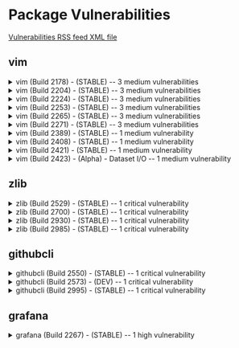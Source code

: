 # Package Vulnerabilities

[Vulnerabilities RSS feed XML file](https://raw.githubusercontent.com/zopencommunity/meta/main/docs/vulnerabilities_rss.xml)

## vim

<details>
<summary>vim (Build 2178) - (STABLE) -- 3 medium vulnerabilities</summary>

- Affected release URL: [vim (Build 2178) - (STABLE)](https://github.com/zopencommunity/vimport/releases/tag/STABLE_vimport_2178)

- **(MEDIUM severity) CVE-2024-41957**: Vim is an open source command line text editor. Vim < v9.1.0647 has double free in src/alloc.c:616. When closing a window, the corresponding tagstack data will be cleared and freed. However a bit later, the quickfix list belonging to that window will also be cleared and if that quickfix list points to the same tagstack data, Vim will try to free it again, resulting in a double-free/use-after-free access exception. Impact is low since the user must intentionally execute vim with several non-default flags,
but it may cause a crash of Vim. The issue has been fixed as of Vim patch v9.1.0647
  - **This vulnerability is resolved in the [latest release](https://github.com/zopencommunity/vimport/releases/tag/STABLE_vimport_3351)**.
- **(MEDIUM severity) CVE-2024-41965**: Vim is an open source command line text editor. double-free in dialog_changed() in Vim < v9.1.0648. When abandoning a buffer, Vim may ask the user what to do with the modified buffer. If the user wants the changed buffer to be saved, Vim may create a new Untitled file, if the buffer did not have a name yet. However, when setting the buffer name to Unnamed, Vim will falsely free a pointer twice, leading to a double-free and possibly later to a heap-use-after-free, which can lead to a crash. The issue has been fixed as of Vim patch v9.1.0648.
  - **This vulnerability is resolved in the [latest release](https://github.com/zopencommunity/vimport/releases/tag/STABLE_vimport_3351)**.
- **(MEDIUM severity) CVE-2024-45306**: Vim is an open source, command line text editor. Patch v9.1.0038 optimized how the cursor position is calculated and removed a loop, that verified that the cursor position always points inside a line and does not become invalid by pointing beyond the end of
a line. Back then we assumed this loop is unnecessary. However, this change made it possible that the cursor position stays invalid and points beyond the end of a line, which would eventually cause a heap-buffer-overflow when trying to access the line pointer at
the specified cursor position. It's not quite clear yet, what can lead to this situation that the cursor points to an invalid position. That's why patch v9.1.0707 does not include a test case. The only observed impact has been a program crash. This issue has been addressed in with the patch v9.1.0707. All users are advised to upgrade.
  - **This vulnerability is resolved in the [latest release](https://github.com/zopencommunity/vimport/releases/tag/STABLE_vimport_3351)**.

</details>

<details>
<summary>vim (Build 2204) - (STABLE) -- 3 medium vulnerabilities</summary>

- Affected release URL: [vim (Build 2204) - (STABLE)](https://github.com/zopencommunity/vimport/releases/tag/STABLE_vimport_2204)

- **(MEDIUM severity) CVE-2024-41957**: Vim is an open source command line text editor. Vim < v9.1.0647 has double free in src/alloc.c:616. When closing a window, the corresponding tagstack data will be cleared and freed. However a bit later, the quickfix list belonging to that window will also be cleared and if that quickfix list points to the same tagstack data, Vim will try to free it again, resulting in a double-free/use-after-free access exception. Impact is low since the user must intentionally execute vim with several non-default flags,
but it may cause a crash of Vim. The issue has been fixed as of Vim patch v9.1.0647
  - **This vulnerability is resolved in the [latest release](https://github.com/zopencommunity/vimport/releases/tag/STABLE_vimport_3351)**.
- **(MEDIUM severity) CVE-2024-41965**: Vim is an open source command line text editor. double-free in dialog_changed() in Vim < v9.1.0648. When abandoning a buffer, Vim may ask the user what to do with the modified buffer. If the user wants the changed buffer to be saved, Vim may create a new Untitled file, if the buffer did not have a name yet. However, when setting the buffer name to Unnamed, Vim will falsely free a pointer twice, leading to a double-free and possibly later to a heap-use-after-free, which can lead to a crash. The issue has been fixed as of Vim patch v9.1.0648.
  - **This vulnerability is resolved in the [latest release](https://github.com/zopencommunity/vimport/releases/tag/STABLE_vimport_3351)**.
- **(MEDIUM severity) CVE-2024-45306**: Vim is an open source, command line text editor. Patch v9.1.0038 optimized how the cursor position is calculated and removed a loop, that verified that the cursor position always points inside a line and does not become invalid by pointing beyond the end of
a line. Back then we assumed this loop is unnecessary. However, this change made it possible that the cursor position stays invalid and points beyond the end of a line, which would eventually cause a heap-buffer-overflow when trying to access the line pointer at
the specified cursor position. It's not quite clear yet, what can lead to this situation that the cursor points to an invalid position. That's why patch v9.1.0707 does not include a test case. The only observed impact has been a program crash. This issue has been addressed in with the patch v9.1.0707. All users are advised to upgrade.
  - **This vulnerability is resolved in the [latest release](https://github.com/zopencommunity/vimport/releases/tag/STABLE_vimport_3351)**.

</details>

<details>
<summary>vim (Build 2224) - (STABLE) -- 3 medium vulnerabilities</summary>

- Affected release URL: [vim (Build 2224) - (STABLE)](https://github.com/zopencommunity/vimport/releases/tag/STABLE_vimport_2224)

- **(MEDIUM severity) CVE-2024-41957**: Vim is an open source command line text editor. Vim < v9.1.0647 has double free in src/alloc.c:616. When closing a window, the corresponding tagstack data will be cleared and freed. However a bit later, the quickfix list belonging to that window will also be cleared and if that quickfix list points to the same tagstack data, Vim will try to free it again, resulting in a double-free/use-after-free access exception. Impact is low since the user must intentionally execute vim with several non-default flags,
but it may cause a crash of Vim. The issue has been fixed as of Vim patch v9.1.0647
  - **This vulnerability is resolved in the [latest release](https://github.com/zopencommunity/vimport/releases/tag/STABLE_vimport_3351)**.
- **(MEDIUM severity) CVE-2024-41965**: Vim is an open source command line text editor. double-free in dialog_changed() in Vim < v9.1.0648. When abandoning a buffer, Vim may ask the user what to do with the modified buffer. If the user wants the changed buffer to be saved, Vim may create a new Untitled file, if the buffer did not have a name yet. However, when setting the buffer name to Unnamed, Vim will falsely free a pointer twice, leading to a double-free and possibly later to a heap-use-after-free, which can lead to a crash. The issue has been fixed as of Vim patch v9.1.0648.
  - **This vulnerability is resolved in the [latest release](https://github.com/zopencommunity/vimport/releases/tag/STABLE_vimport_3351)**.
- **(MEDIUM severity) CVE-2024-45306**: Vim is an open source, command line text editor. Patch v9.1.0038 optimized how the cursor position is calculated and removed a loop, that verified that the cursor position always points inside a line and does not become invalid by pointing beyond the end of
a line. Back then we assumed this loop is unnecessary. However, this change made it possible that the cursor position stays invalid and points beyond the end of a line, which would eventually cause a heap-buffer-overflow when trying to access the line pointer at
the specified cursor position. It's not quite clear yet, what can lead to this situation that the cursor points to an invalid position. That's why patch v9.1.0707 does not include a test case. The only observed impact has been a program crash. This issue has been addressed in with the patch v9.1.0707. All users are advised to upgrade.
  - **This vulnerability is resolved in the [latest release](https://github.com/zopencommunity/vimport/releases/tag/STABLE_vimport_3351)**.

</details>

<details>
<summary>vim (Build 2253) - (STABLE) -- 3 medium vulnerabilities</summary>

- Affected release URL: [vim (Build 2253) - (STABLE)](https://github.com/zopencommunity/vimport/releases/tag/STABLE_vimport_2253)

- **(MEDIUM severity) CVE-2024-41957**: Vim is an open source command line text editor. Vim < v9.1.0647 has double free in src/alloc.c:616. When closing a window, the corresponding tagstack data will be cleared and freed. However a bit later, the quickfix list belonging to that window will also be cleared and if that quickfix list points to the same tagstack data, Vim will try to free it again, resulting in a double-free/use-after-free access exception. Impact is low since the user must intentionally execute vim with several non-default flags,
but it may cause a crash of Vim. The issue has been fixed as of Vim patch v9.1.0647
  - **This vulnerability is resolved in the [latest release](https://github.com/zopencommunity/vimport/releases/tag/STABLE_vimport_3351)**.
- **(MEDIUM severity) CVE-2024-41965**: Vim is an open source command line text editor. double-free in dialog_changed() in Vim < v9.1.0648. When abandoning a buffer, Vim may ask the user what to do with the modified buffer. If the user wants the changed buffer to be saved, Vim may create a new Untitled file, if the buffer did not have a name yet. However, when setting the buffer name to Unnamed, Vim will falsely free a pointer twice, leading to a double-free and possibly later to a heap-use-after-free, which can lead to a crash. The issue has been fixed as of Vim patch v9.1.0648.
  - **This vulnerability is resolved in the [latest release](https://github.com/zopencommunity/vimport/releases/tag/STABLE_vimport_3351)**.
- **(MEDIUM severity) CVE-2024-45306**: Vim is an open source, command line text editor. Patch v9.1.0038 optimized how the cursor position is calculated and removed a loop, that verified that the cursor position always points inside a line and does not become invalid by pointing beyond the end of
a line. Back then we assumed this loop is unnecessary. However, this change made it possible that the cursor position stays invalid and points beyond the end of a line, which would eventually cause a heap-buffer-overflow when trying to access the line pointer at
the specified cursor position. It's not quite clear yet, what can lead to this situation that the cursor points to an invalid position. That's why patch v9.1.0707 does not include a test case. The only observed impact has been a program crash. This issue has been addressed in with the patch v9.1.0707. All users are advised to upgrade.
  - **This vulnerability is resolved in the [latest release](https://github.com/zopencommunity/vimport/releases/tag/STABLE_vimport_3351)**.

</details>

<details>
<summary>vim (Build 2265) - (STABLE) -- 3 medium vulnerabilities</summary>

- Affected release URL: [vim (Build 2265) - (STABLE)](https://github.com/zopencommunity/vimport/releases/tag/STABLE_vimport_2265)

- **(MEDIUM severity) CVE-2024-41957**: Vim is an open source command line text editor. Vim < v9.1.0647 has double free in src/alloc.c:616. When closing a window, the corresponding tagstack data will be cleared and freed. However a bit later, the quickfix list belonging to that window will also be cleared and if that quickfix list points to the same tagstack data, Vim will try to free it again, resulting in a double-free/use-after-free access exception. Impact is low since the user must intentionally execute vim with several non-default flags,
but it may cause a crash of Vim. The issue has been fixed as of Vim patch v9.1.0647
  - **This vulnerability is resolved in the [latest release](https://github.com/zopencommunity/vimport/releases/tag/STABLE_vimport_3351)**.
- **(MEDIUM severity) CVE-2024-41965**: Vim is an open source command line text editor. double-free in dialog_changed() in Vim < v9.1.0648. When abandoning a buffer, Vim may ask the user what to do with the modified buffer. If the user wants the changed buffer to be saved, Vim may create a new Untitled file, if the buffer did not have a name yet. However, when setting the buffer name to Unnamed, Vim will falsely free a pointer twice, leading to a double-free and possibly later to a heap-use-after-free, which can lead to a crash. The issue has been fixed as of Vim patch v9.1.0648.
  - **This vulnerability is resolved in the [latest release](https://github.com/zopencommunity/vimport/releases/tag/STABLE_vimport_3351)**.
- **(MEDIUM severity) CVE-2024-45306**: Vim is an open source, command line text editor. Patch v9.1.0038 optimized how the cursor position is calculated and removed a loop, that verified that the cursor position always points inside a line and does not become invalid by pointing beyond the end of
a line. Back then we assumed this loop is unnecessary. However, this change made it possible that the cursor position stays invalid and points beyond the end of a line, which would eventually cause a heap-buffer-overflow when trying to access the line pointer at
the specified cursor position. It's not quite clear yet, what can lead to this situation that the cursor points to an invalid position. That's why patch v9.1.0707 does not include a test case. The only observed impact has been a program crash. This issue has been addressed in with the patch v9.1.0707. All users are advised to upgrade.
  - **This vulnerability is resolved in the [latest release](https://github.com/zopencommunity/vimport/releases/tag/STABLE_vimport_3351)**.

</details>

<details>
<summary>vim (Build 2271) - (STABLE) -- 3 medium vulnerabilities</summary>

- Affected release URL: [vim (Build 2271) - (STABLE)](https://github.com/zopencommunity/vimport/releases/tag/STABLE_vimport_2271)

- **(MEDIUM severity) CVE-2024-41957**: Vim is an open source command line text editor. Vim < v9.1.0647 has double free in src/alloc.c:616. When closing a window, the corresponding tagstack data will be cleared and freed. However a bit later, the quickfix list belonging to that window will also be cleared and if that quickfix list points to the same tagstack data, Vim will try to free it again, resulting in a double-free/use-after-free access exception. Impact is low since the user must intentionally execute vim with several non-default flags,
but it may cause a crash of Vim. The issue has been fixed as of Vim patch v9.1.0647
  - **This vulnerability is resolved in the [latest release](https://github.com/zopencommunity/vimport/releases/tag/STABLE_vimport_3351)**.
- **(MEDIUM severity) CVE-2024-41965**: Vim is an open source command line text editor. double-free in dialog_changed() in Vim < v9.1.0648. When abandoning a buffer, Vim may ask the user what to do with the modified buffer. If the user wants the changed buffer to be saved, Vim may create a new Untitled file, if the buffer did not have a name yet. However, when setting the buffer name to Unnamed, Vim will falsely free a pointer twice, leading to a double-free and possibly later to a heap-use-after-free, which can lead to a crash. The issue has been fixed as of Vim patch v9.1.0648.
  - **This vulnerability is resolved in the [latest release](https://github.com/zopencommunity/vimport/releases/tag/STABLE_vimport_3351)**.
- **(MEDIUM severity) CVE-2024-45306**: Vim is an open source, command line text editor. Patch v9.1.0038 optimized how the cursor position is calculated and removed a loop, that verified that the cursor position always points inside a line and does not become invalid by pointing beyond the end of
a line. Back then we assumed this loop is unnecessary. However, this change made it possible that the cursor position stays invalid and points beyond the end of a line, which would eventually cause a heap-buffer-overflow when trying to access the line pointer at
the specified cursor position. It's not quite clear yet, what can lead to this situation that the cursor points to an invalid position. That's why patch v9.1.0707 does not include a test case. The only observed impact has been a program crash. This issue has been addressed in with the patch v9.1.0707. All users are advised to upgrade.
  - **This vulnerability is resolved in the [latest release](https://github.com/zopencommunity/vimport/releases/tag/STABLE_vimport_3351)**.

</details>

<details>
<summary>vim (Build 2389) - (STABLE) -- 1 medium vulnerability</summary>

- Affected release URL: [vim (Build 2389) - (STABLE)](https://github.com/zopencommunity/vimport/releases/tag/STABLE_vimport_2389)

- **(MEDIUM severity) CVE-2024-45306**: Vim is an open source, command line text editor. Patch v9.1.0038 optimized how the cursor position is calculated and removed a loop, that verified that the cursor position always points inside a line and does not become invalid by pointing beyond the end of
a line. Back then we assumed this loop is unnecessary. However, this change made it possible that the cursor position stays invalid and points beyond the end of a line, which would eventually cause a heap-buffer-overflow when trying to access the line pointer at
the specified cursor position. It's not quite clear yet, what can lead to this situation that the cursor points to an invalid position. That's why patch v9.1.0707 does not include a test case. The only observed impact has been a program crash. This issue has been addressed in with the patch v9.1.0707. All users are advised to upgrade.
  - **This vulnerability is resolved in the [latest release](https://github.com/zopencommunity/vimport/releases/tag/STABLE_vimport_3351)**.

</details>

<details>
<summary>vim (Build 2408) - (STABLE) -- 1 medium vulnerability</summary>

- Affected release URL: [vim (Build 2408) - (STABLE)](https://github.com/zopencommunity/vimport/releases/tag/STABLE_vimport_2408)

- **(MEDIUM severity) CVE-2024-45306**: Vim is an open source, command line text editor. Patch v9.1.0038 optimized how the cursor position is calculated and removed a loop, that verified that the cursor position always points inside a line and does not become invalid by pointing beyond the end of
a line. Back then we assumed this loop is unnecessary. However, this change made it possible that the cursor position stays invalid and points beyond the end of a line, which would eventually cause a heap-buffer-overflow when trying to access the line pointer at
the specified cursor position. It's not quite clear yet, what can lead to this situation that the cursor points to an invalid position. That's why patch v9.1.0707 does not include a test case. The only observed impact has been a program crash. This issue has been addressed in with the patch v9.1.0707. All users are advised to upgrade.
  - **This vulnerability is resolved in the [latest release](https://github.com/zopencommunity/vimport/releases/tag/STABLE_vimport_3351)**.

</details>

<details>
<summary>vim (Build 2421) - (STABLE) -- 1 medium vulnerability</summary>

- Affected release URL: [vim (Build 2421) - (STABLE)](https://github.com/zopencommunity/vimport/releases/tag/STABLE_vimport_2421)

- **(MEDIUM severity) CVE-2024-45306**: Vim is an open source, command line text editor. Patch v9.1.0038 optimized how the cursor position is calculated and removed a loop, that verified that the cursor position always points inside a line and does not become invalid by pointing beyond the end of
a line. Back then we assumed this loop is unnecessary. However, this change made it possible that the cursor position stays invalid and points beyond the end of a line, which would eventually cause a heap-buffer-overflow when trying to access the line pointer at
the specified cursor position. It's not quite clear yet, what can lead to this situation that the cursor points to an invalid position. That's why patch v9.1.0707 does not include a test case. The only observed impact has been a program crash. This issue has been addressed in with the patch v9.1.0707. All users are advised to upgrade.
  - **This vulnerability is resolved in the [latest release](https://github.com/zopencommunity/vimport/releases/tag/STABLE_vimport_3351)**.

</details>

<details>
<summary>vim (Build 2423) - (Alpha) - Dataset I/O -- 1 medium vulnerability</summary>

- Affected release URL: [vim (Build 2423) - (Alpha) - Dataset I/O](https://github.com/zopencommunity/vimport/releases/tag/datasetio)

- **(MEDIUM severity) CVE-2024-45306**: Vim is an open source, command line text editor. Patch v9.1.0038 optimized how the cursor position is calculated and removed a loop, that verified that the cursor position always points inside a line and does not become invalid by pointing beyond the end of
a line. Back then we assumed this loop is unnecessary. However, this change made it possible that the cursor position stays invalid and points beyond the end of a line, which would eventually cause a heap-buffer-overflow when trying to access the line pointer at
the specified cursor position. It's not quite clear yet, what can lead to this situation that the cursor points to an invalid position. That's why patch v9.1.0707 does not include a test case. The only observed impact has been a program crash. This issue has been addressed in with the patch v9.1.0707. All users are advised to upgrade.
  - **This vulnerability is resolved in the [latest release](https://github.com/zopencommunity/vimport/releases/tag/STABLE_vimport_3351)**.

</details>

## zlib

<details>
<summary>zlib (Build 2529) - (STABLE) -- 1 critical vulnerability</summary>

- Affected release URL: [zlib (Build 2529) - (STABLE)](https://github.com/zopencommunity/zlibport/releases/tag/STABLE_zlibport_2529)

- **(CRITICAL severity) CVE-2023-45853**: MiniZip in zlib through 1.3 has an integer overflow and resultant heap-based buffer overflow in zipOpenNewFileInZip4_64 via a long filename, comment, or extra field. NOTE: MiniZip is not a supported part of the zlib product. NOTE: pyminizip through 0.2.6 is also vulnerable because it bundles an affected zlib version, and exposes the applicable MiniZip code through its compress API.
  - **This vulnerability is resolved in the [latest release](https://github.com/zopencommunity/zlibport/releases/tag/STABLE_zlibport_3071)**.

</details>

<details>
<summary>zlib (Build 2700) - (STABLE) -- 1 critical vulnerability</summary>

- Affected release URL: [zlib (Build 2700) - (STABLE)](https://github.com/zopencommunity/zlibport/releases/tag/STABLE_zlibport_2700)

- **(CRITICAL severity) CVE-2023-45853**: MiniZip in zlib through 1.3 has an integer overflow and resultant heap-based buffer overflow in zipOpenNewFileInZip4_64 via a long filename, comment, or extra field. NOTE: MiniZip is not a supported part of the zlib product. NOTE: pyminizip through 0.2.6 is also vulnerable because it bundles an affected zlib version, and exposes the applicable MiniZip code through its compress API.
  - **This vulnerability is resolved in the [latest release](https://github.com/zopencommunity/zlibport/releases/tag/STABLE_zlibport_3071)**.

</details>

<details>
<summary>zlib (Build 2930) - (STABLE) -- 1 critical vulnerability</summary>

- Affected release URL: [zlib (Build 2930) - (STABLE)](https://github.com/zopencommunity/zlibport/releases/tag/STABLE_zlibport_2930)

- **(CRITICAL severity) CVE-2023-45853**: MiniZip in zlib through 1.3 has an integer overflow and resultant heap-based buffer overflow in zipOpenNewFileInZip4_64 via a long filename, comment, or extra field. NOTE: MiniZip is not a supported part of the zlib product. NOTE: pyminizip through 0.2.6 is also vulnerable because it bundles an affected zlib version, and exposes the applicable MiniZip code through its compress API.
  - **This vulnerability is resolved in the [latest release](https://github.com/zopencommunity/zlibport/releases/tag/STABLE_zlibport_3071)**.

</details>

<details>
<summary>zlib (Build 2985) - (STABLE) -- 1 critical vulnerability</summary>

- Affected release URL: [zlib (Build 2985) - (STABLE)](https://github.com/zopencommunity/zlibport/releases/tag/STABLE_zlibport_2985)

- **(CRITICAL severity) CVE-2023-45853**: MiniZip in zlib through 1.3 has an integer overflow and resultant heap-based buffer overflow in zipOpenNewFileInZip4_64 via a long filename, comment, or extra field. NOTE: MiniZip is not a supported part of the zlib product. NOTE: pyminizip through 0.2.6 is also vulnerable because it bundles an affected zlib version, and exposes the applicable MiniZip code through its compress API.
  - **This vulnerability is resolved in the [latest release](https://github.com/zopencommunity/zlibport/releases/tag/STABLE_zlibport_3071)**.

</details>

## githubcli

<details>
<summary>githubcli (Build 2550) - (STABLE) -- 1 critical vulnerability</summary>

- Affected release URL: [githubcli (Build 2550) - (STABLE)](https://github.com/zopencommunity/githubcliport/releases/tag/STABLE_githubcliport_2550)

- **(CRITICAL severity) CVE-2024-52308**: The GitHub CLI version 2.6.1 and earlier are vulnerable to remote code execution through a malicious codespace SSH server when using `gh codespace ssh` or `gh codespace logs` commands. This has been patched in the cli v2.62.0.

Developers connect to remote codespaces through an SSH server running within the devcontainer, which is generally provided through the [default devcontainer image]( https://docs.github.com/en/codespaces/setting-up-your-project-for-codespaces/adding-a-dev-container-... https://docs.github.com/en/codespaces/setting-up-your-project-for-codespaces/adding-a-dev-container-configuration/introduction-to-dev-containers#using-the-default-dev-container-configuration) . GitHub CLI [retrieves SSH connection details]( https://github.com/cli/cli/blob/30066b0042d0c5928d959e288144300cb28196c9/internal/codespaces/rpc/inv... https://github.com/cli/cli/blob/30066b0042d0c5928d959e288144300cb28196c9/internal/codespaces/rpc/invoker.go#L230-L244 ), such as remote username, which is used in [executing `ssh` commands]( https://github.com/cli/cli/blob/e356c69a6f0125cfaac782c35acf77314f18908d/pkg/cmd/codespace/ssh.go#L2... https://github.com/cli/cli/blob/e356c69a6f0125cfaac782c35acf77314f18908d/pkg/cmd/codespace/ssh.go#L263 ) for `gh codespace ssh` or `gh codespace logs` commands.

This exploit occurs when a malicious third-party devcontainer contains a modified SSH server that injects `ssh` arguments within the SSH connection details. `gh codespace ssh` and `gh codespace logs` commands could execute arbitrary code on the user's workstation if the remote username contains something like `-oProxyCommand="echo hacked" #`.  The `-oProxyCommand` flag causes `ssh` to execute the provided command while `#` shell comment causes any other `ssh` arguments to be ignored.

In `2.62.0`, the remote username information is being validated before being used.
  - **This vulnerability is resolved in the [latest release](https://github.com/zopencommunity/githubcliport/releases/tag/DEV_githubcliport_3344)**.

</details>

<details>
<summary>githubcli (Build 2573) - (DEV) -- 1 critical vulnerability</summary>

- Affected release URL: [githubcli (Build 2573) - (DEV)](https://github.com/zopencommunity/githubcliport/releases/tag/DEV_githubcliport_2573)

- **(CRITICAL severity) CVE-2024-52308**: The GitHub CLI version 2.6.1 and earlier are vulnerable to remote code execution through a malicious codespace SSH server when using `gh codespace ssh` or `gh codespace logs` commands. This has been patched in the cli v2.62.0.

Developers connect to remote codespaces through an SSH server running within the devcontainer, which is generally provided through the [default devcontainer image]( https://docs.github.com/en/codespaces/setting-up-your-project-for-codespaces/adding-a-dev-container-... https://docs.github.com/en/codespaces/setting-up-your-project-for-codespaces/adding-a-dev-container-configuration/introduction-to-dev-containers#using-the-default-dev-container-configuration) . GitHub CLI [retrieves SSH connection details]( https://github.com/cli/cli/blob/30066b0042d0c5928d959e288144300cb28196c9/internal/codespaces/rpc/inv... https://github.com/cli/cli/blob/30066b0042d0c5928d959e288144300cb28196c9/internal/codespaces/rpc/invoker.go#L230-L244 ), such as remote username, which is used in [executing `ssh` commands]( https://github.com/cli/cli/blob/e356c69a6f0125cfaac782c35acf77314f18908d/pkg/cmd/codespace/ssh.go#L2... https://github.com/cli/cli/blob/e356c69a6f0125cfaac782c35acf77314f18908d/pkg/cmd/codespace/ssh.go#L263 ) for `gh codespace ssh` or `gh codespace logs` commands.

This exploit occurs when a malicious third-party devcontainer contains a modified SSH server that injects `ssh` arguments within the SSH connection details. `gh codespace ssh` and `gh codespace logs` commands could execute arbitrary code on the user's workstation if the remote username contains something like `-oProxyCommand="echo hacked" #`.  The `-oProxyCommand` flag causes `ssh` to execute the provided command while `#` shell comment causes any other `ssh` arguments to be ignored.

In `2.62.0`, the remote username information is being validated before being used.
  - **This vulnerability is resolved in the [latest release](https://github.com/zopencommunity/githubcliport/releases/tag/DEV_githubcliport_3344)**.

</details>

<details>
<summary>githubcli (Build 2995) - (STABLE) -- 1 critical vulnerability</summary>

- Affected release URL: [githubcli (Build 2995) - (STABLE)](https://github.com/zopencommunity/githubcliport/releases/tag/STABLE_githubcliport_2995)

- **(CRITICAL severity) CVE-2024-52308**: The GitHub CLI version 2.6.1 and earlier are vulnerable to remote code execution through a malicious codespace SSH server when using `gh codespace ssh` or `gh codespace logs` commands. This has been patched in the cli v2.62.0.

Developers connect to remote codespaces through an SSH server running within the devcontainer, which is generally provided through the [default devcontainer image]( https://docs.github.com/en/codespaces/setting-up-your-project-for-codespaces/adding-a-dev-container-... https://docs.github.com/en/codespaces/setting-up-your-project-for-codespaces/adding-a-dev-container-configuration/introduction-to-dev-containers#using-the-default-dev-container-configuration) . GitHub CLI [retrieves SSH connection details]( https://github.com/cli/cli/blob/30066b0042d0c5928d959e288144300cb28196c9/internal/codespaces/rpc/inv... https://github.com/cli/cli/blob/30066b0042d0c5928d959e288144300cb28196c9/internal/codespaces/rpc/invoker.go#L230-L244 ), such as remote username, which is used in [executing `ssh` commands]( https://github.com/cli/cli/blob/e356c69a6f0125cfaac782c35acf77314f18908d/pkg/cmd/codespace/ssh.go#L2... https://github.com/cli/cli/blob/e356c69a6f0125cfaac782c35acf77314f18908d/pkg/cmd/codespace/ssh.go#L263 ) for `gh codespace ssh` or `gh codespace logs` commands.

This exploit occurs when a malicious third-party devcontainer contains a modified SSH server that injects `ssh` arguments within the SSH connection details. `gh codespace ssh` and `gh codespace logs` commands could execute arbitrary code on the user's workstation if the remote username contains something like `-oProxyCommand="echo hacked" #`.  The `-oProxyCommand` flag causes `ssh` to execute the provided command while `#` shell comment causes any other `ssh` arguments to be ignored.

In `2.62.0`, the remote username information is being validated before being used.
  - **This vulnerability is resolved in the [latest release](https://github.com/zopencommunity/githubcliport/releases/tag/DEV_githubcliport_3344)**.

</details>

## grafana

<details>
<summary>grafana (Build 2267) - (STABLE) -- 1 high vulnerability</summary>

- Affected release URL: [grafana (Build 2267) - (STABLE)](https://github.com/zopencommunity/grafanaport/releases/tag/STABLE_grafanaport_67)

- **(HIGH severity) CVE-2024-9264**: The SQL Expressions experimental feature of Grafana allows for the evaluation of `duckdb` queries containing user input. These queries are insufficiently sanitized before being passed to `duckdb`, leading to a command injection and local file inclusion vulnerability. Any user with the VIEWER or higher permission is capable of executing this attack.  The `duckdb` binary must be present in Grafana's $PATH for this attack to function; by default, this binary is not installed in Grafana distributions.
  - **This vulnerability is resolved in the [latest release](https://github.com/zopencommunity/grafanaport/releases/tag/STABLE_grafanaport_2268)**.

</details>

